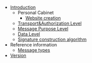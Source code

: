 - [Introduction](/)
  - Personal Cabinet
    - [Website creation](personal_cabinet.md)
  - [Transport&Authorization Level](transport_level.md)
  - [Message Purpose Level](purpose_level.md)
  - [Data Level](data_level.md)
  - [Signature construction algorithm](signatur_alghoritm.md)
- Reference information
  - [Message types](message_types.md)
- [Version](version.md)